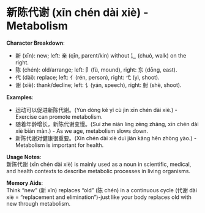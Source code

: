 # **新陈代谢 (xīn chén dài xiè) - Metabolism**

**Character Breakdown**:  
- 新 (xīn): new; left: 亲 (qīn, parent/kin) without 辶 (chuò, walk) on the right.  
- 陈 (chén): old/arrange; left: 阝(fù, mound), right: 东 (dōng, east).  
- 代 (dài): replace; left: 亻(rén, person), right: 弋 (yì, shoot).  
- 谢 (xiè): thank/decline; left: 讠(yán, speech), right: 射 (shè, shoot).

**Examples**:  
- 运动可以促进新陈代谢。(Yùn dòng kě yǐ cù jìn xīn chén dài xiè.) - Exercise can promote metabolism.  
- 随着年龄增长，新陈代谢变慢。(Suí zhe nián líng zēng zhǎng, xīn chén dài xiè biàn màn.) - As we age, metabolism slows down.  
- 新陈代谢对健康很重要。(Xīn chén dài xiè duì jiàn kāng hěn zhòng yào.) - Metabolism is important for health.

**Usage Notes**:  
新陈代谢 (xīn chén dài xiè) is mainly used as a noun in scientific, medical, and health contexts to describe metabolic processes in living organisms.

**Memory Aids**:  
Think “new” (新 xīn) replaces “old” (陈 chén) in a continuous cycle (代谢 dài xiè = “replacement and elimination”)-just like your body replaces old with new through metabolism.